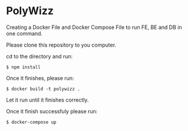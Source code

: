 # PolyWizz

Creating a Docker File and Docker Compose File to run FE, BE and DB in one command.

Please clone this repository to you computer.

cd to the directory and run:
```
$ npm install
```
Once it finishes, please run:
```
$ docker build -t polywizz .
```
Let it run until it finishes correctly.

Once it finish successfuly please run:
```
$ docker-compose up
```

